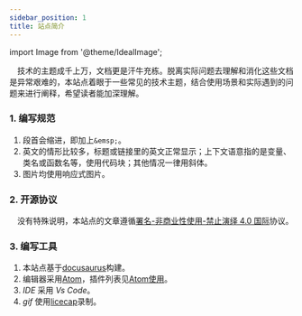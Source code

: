 ```yaml
---
sidebar_position: 1
title: 站点简介
---
```


import Image from '@theme/IdealImage';

 技术的主题成千上万，文档更是汗牛充栋。脱离实际问题去理解和消化这些文档是异常艰难的，本站点着眼于一些常见的技术主题，结合使用场景和实际遇到的问题来进行阐释，希望读者能加深理解。

### 1. 编写规范

1.  段首会缩进，即加上`&emsp;`。
2.  英文的情形比较多，标题或链接里的英文正常显示；上下文语意指的是变量、类名或函数名等，使用代码块；其他情况一律用斜体。
3.  图片均使用响应式图片。

### 2. 开源协议

 没有特殊说明，本站点的文章遵循[署名-非商业性使用-禁止演绎 4.0 国际](https://creativecommons.org/licenses/by-nc-nd/4.0/deed.zh)协议。

### 3. 编写工具

1.  本站点基于[docusaurus](https://docusaurus.io/)构建。
2.  编辑器采用[Atom](https://atom.io/)，插件列表见[Atom使用](/blog/atom-usage)。
3.  _IDE_ 采用 _Vs Code_。
4.  _gif_ 使用[licecap](https://www.cockos.com/licecap/)录制。

